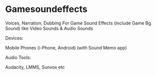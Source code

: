 # Gamesoundeffects
Voices, Narration, Dubbing For Game Sound Effects (include Game Bg Sound) like Video Sounds & Audio Sounds

Devices:

Mobile Phones (i-Phone, Android) (with Sound Memo app)

Audio Tools: 

Audacity, LMMS, Sunvox etc
